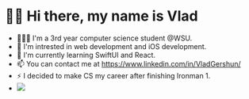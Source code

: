 # 👋🏼 Hi there, my name is Vlad
- 👨🏻‍💻 I'm a 3rd year computer science student @WSU.
- 👀 I'm intrested in web development and iOS development.
- 🌱 I'm currently learning SwiftUI and React.
- 📫 You can contact me at https://www.linkedin.com/in/VladGershun/
- ⚡️ I decided to make CS my career after finishing Ironman 1.
- ![](https://komarev.com/ghpvc/?username=VladGershun&color=brightgreen)
<!--
**VladGershun/VladGershun** is a ✨ _special_ ✨ repository because its `README.md` (this file) appears on your GitHub profile.

Here are some ideas to get you started:

- 🔭 I’m currently working on ...
- 🌱 I’m currently learning ...
- 👯 I’m looking to collaborate on ...
- 🤔 I’m looking for help with ...
- 💬 Ask me about ...
- 📫 How to reach me: ...
- 😄 Pronouns: ...
- ⚡ Fun fact: ...
-->
